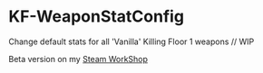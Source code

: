 # KF-WeaponStatConfig

Change default stats for all 'Vanilla' Killing Floor 1 weapons // WIP

Beta version on my [Steam WorkShop](https://steamcommunity.com/id/Vel-San/myworkshopfiles/)